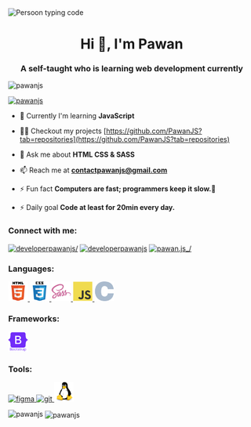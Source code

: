 <img src="https://static.dribbble.com/users/730703/screenshots/6581243/avento.gif" align ="Center" alt ="Persoon typing code">

<h1 align="center">Hi 👋, I'm Pawan</h1>
<h3 align="center">A self-taught who is learning web development currently</h3>

<p align="left"> <img src="https://komarev.com/ghpvc/?username=pawanjs&label=Profile%20views&color=0e75b6&style=flat" alt="pawanjs" /> </p>

<p align="left"> <a href="https://github.com/ryo-ma/github-profile-trophy"><img src="https://github-profile-trophy.vercel.app/?username=pawanjs" alt="pawanjs" /></a> </p>

- 🌱 Currently I'm learning **JavaScript**

- 👨‍💻 Checkout my projects [https://github.com/PawanJS?tab=repositories](https://github.com/PawanJS?tab=repositories)

- 💬 Ask me about **HTML CSS & SASS**

- 📫 Reach me at **contactpawanjs@gmail.com**

- ⚡ Fun fact **Computers are fast; programmers keep it slow.🤣**

- ⚡ Daily goal **Code at least for 20min every day.**

<h3 align="left">Connect with me:</h3>
<p align="left">
<a href="https://linkedin.com/in/developerpawanjs/" target="blank"><img align="center" src="https://cdn.jsdelivr.net/npm/simple-icons@3.0.1/icons/linkedin.svg" alt="developerpawanjs/" height="30" width="40" /></a>
<a href="https://fb.com/developerpawanjs" target="blank"><img align="center" src="https://cdn.jsdelivr.net/npm/simple-icons@3.0.1/icons/facebook.svg" alt="developerpawanjs" height="30" width="40" /></a>
<a href="https://instagram.com/pawan.js_/" target="blank"><img align="center" src="https://cdn.jsdelivr.net/npm/simple-icons@3.0.1/icons/instagram.svg" alt="pawan.js_/" height="30" width="40" /></a>
</p>
<h3 align="left">Languages:</h3>
    <p align="left">
      <a href="https://www.w3.org/html/" target="_blank">
        <img
          src="https://raw.githubusercontent.com/devicons/devicon/master/icons/html5/html5-original-wordmark.svg"
          alt="html5"
          width="40"
          height="40"
        />
      </a>
      <a href="https://www.w3schools.com/css/" target="_blank">
        <img
          src="https://raw.githubusercontent.com/devicons/devicon/master/icons/css3/css3-original-wordmark.svg"
          alt="css3"
          width="40"
          height="40"
        />
      </a>
      <a href="https://sass-lang.com" target="_blank">
        <img
          src="https://raw.githubusercontent.com/devicons/devicon/master/icons/sass/sass-original.svg"
          alt="sass"
          width="40"
          height="40"
        />
      </a>
      <a
        href="https://developer.mozilla.org/en-US/docs/Web/JavaScript"
        target="_blank"
      >
        <img
          src="https://raw.githubusercontent.com/devicons/devicon/master/icons/javascript/javascript-original.svg"
          alt="javascript"
          width="40"
          height="40"
        />
      </a>
      <a href="https://www.cprogramming.com/" target="_blank">
        <img
          src="https://raw.githubusercontent.com/devicons/devicon/master/icons/c/c-original.svg"
          alt="c"
          width="40"
          height="40"
        />
      </a>
    </p>
    <h3 align="left">Frameworks:</h3>
    <p align="left">
      <a href="https://getbootstrap.com" target="_blank">
        <img
          src="https://raw.githubusercontent.com/devicons/devicon/master/icons/bootstrap/bootstrap-plain-wordmark.svg"
          alt="bootstrap"
          width="40"
          height="40"
        />
      </a>
    </p>
    <h3 align="left">Tools:</h3>
    <p align="left"> 
      <a href="https://www.figma.com/" target="_blank">
        <img
          src="https://www.vectorlogo.zone/logos/figma/figma-icon.svg"
          alt="figma"
          width="40"
          height="40"
        />
      </a>
      <a href="https://git-scm.com/" target="_blank">
        <img
          src="https://www.vectorlogo.zone/logos/git-scm/git-scm-icon.svg"
          alt="git"
          width="40"
          height="40"
        />
      </a>
      <a href="https://www.linux.org/" target="_blank">
        <img
          src="https://raw.githubusercontent.com/devicons/devicon/master/icons/linux/linux-original.svg"
          alt="linux"
          width="40"
          height="40"
        />
      </a>
    </p>


<p><img align="left" src="https://github-readme-stats.vercel.app/api/top-langs?username=pawanjs&show_icons=true&locale=en&layout=compact" alt="pawanjs" /></p>

<p>&nbsp;<img align="center" src="https://github-readme-stats.vercel.app/api?username=pawanjs&show_icons=true&locale=en" alt="pawanjs" /></p>
